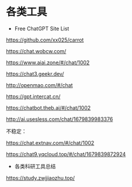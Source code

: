 # 各类工具

* Free ChatGPT Site List

https://github.com/xx025/carrot

https://chat.wobcw.com/

https://www.aiai.zone/#/chat/1002

https://chat3.geekr.dev/

http://openmao.com/#/chat

https://gpt.intercat.cn/

https://chatbot.theb.ai/#/chat/1002

http://ai.usesless.com/chat/1679839983376

不稳定：

https://chat.extnav.com/#/chat/1002

https://chat9.yqcloud.top/#/chat/1679839872924




* 各类科研工具总结

https://study.zwjjiaozhu.top/

